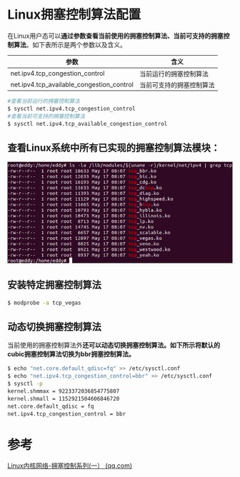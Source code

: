 # Linux拥塞控制算法配置

在Linux用户态可以**通过参数查看当前使用的拥塞控制算法、当前可支持的拥塞控制算法**。如下表所示是两个参数以及含义。

| 参数                                      | 含义                     |
| ----------------------------------------- | ------------------------ |
| net.ipv4.tcp_congestion_control           | 当前运行的拥塞控制算法   |
| net.ipv4.tcp_available_congestion_control | 当前可支持的拥塞控制算法 |

```bash
#查看当前运行的拥塞控制算法
$ sysctl net.ipv4.tcp_congestion_control
#查看当前可支持的拥塞控制算法
$ sysctl net.ipv4.tcp_available_congestion_control
```

## 查看Linux系统中所有已实现的拥塞控制算法模块：

![image-20230803094446632](image/Linux拥塞控制算法配置/image-20230803094446632.png#pic_center)

## 安装特定拥塞控制算法

```bash
$ modprobe -a tcp_vegas
```

## 动态切换拥塞控制算法

当前使用的拥塞控制算法外**还可以动态切换拥塞控制算法。如下所示将默认的cubic拥塞控制算法切换为bbr拥塞控制算法。**

```bash
$ echo "net.core.default_qdisc=fq" >> /etc/sysctl.conf
$ echo "net.ipv4.tcp_congestion_control=bbr" >> /etc/sysctl.conf
$ sysctl -p
kernel.shmmax = 9223372036854775807
kernel.shmall = 1152921504606846720
net.core.default_qdisc = fq
net.ipv4.tcp_congestion_control = bbr
```

# 参考

[Linux内核网络-拥塞控制系列(一） (qq.com)](https://mp.weixin.qq.com/s/J_EE4oDxP7MmD7qlp9hL1w)